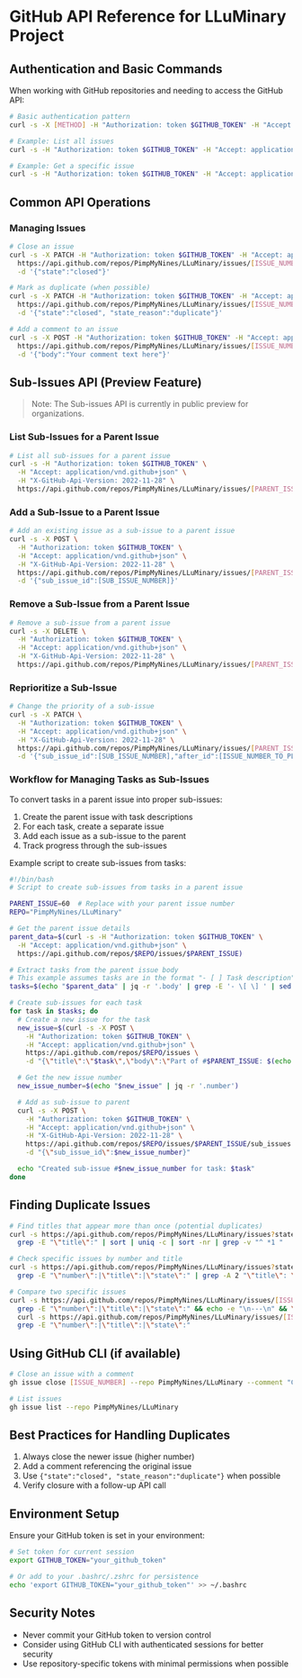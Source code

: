# GitHub API Reference for LLuMinary Project

## Authentication and Basic Commands

When working with GitHub repositories and needing to access the GitHub API:

```bash
# Basic authentication pattern
curl -s -X [METHOD] -H "Authorization: token $GITHUB_TOKEN" -H "Accept: application/vnd.github.v3+json" [API_ENDPOINT] [DATA]

# Example: List all issues
curl -s -H "Authorization: token $GITHUB_TOKEN" -H "Accept: application/vnd.github.v3+json" https://api.github.com/repos/PimpMyNines/LLuMinary/issues

# Example: Get a specific issue
curl -s -H "Authorization: token $GITHUB_TOKEN" -H "Accept: application/vnd.github.v3+json" https://api.github.com/repos/PimpMyNines/LLuMinary/issues/60
```

## Common API Operations

### Managing Issues

```bash
# Close an issue
curl -s -X PATCH -H "Authorization: token $GITHUB_TOKEN" -H "Accept: application/vnd.github.v3+json" \
  https://api.github.com/repos/PimpMyNines/LLuMinary/issues/[ISSUE_NUMBER] \
  -d '{"state":"closed"}'

# Mark as duplicate (when possible)
curl -s -X PATCH -H "Authorization: token $GITHUB_TOKEN" -H "Accept: application/vnd.github.v3+json" \
  https://api.github.com/repos/PimpMyNines/LLuMinary/issues/[ISSUE_NUMBER] \
  -d '{"state":"closed", "state_reason":"duplicate"}'

# Add a comment to an issue
curl -s -X POST -H "Authorization: token $GITHUB_TOKEN" -H "Accept: application/vnd.github.v3+json" \
  https://api.github.com/repos/PimpMyNines/LLuMinary/issues/[ISSUE_NUMBER]/comments \
  -d '{"body":"Your comment text here"}'
```

## Sub-Issues API (Preview Feature)

> Note: The Sub-issues API is currently in public preview for organizations.

### List Sub-Issues for a Parent Issue

```bash
# List all sub-issues for a parent issue
curl -s -H "Authorization: token $GITHUB_TOKEN" \
  -H "Accept: application/vnd.github+json" \
  -H "X-GitHub-Api-Version: 2022-11-28" \
  https://api.github.com/repos/PimpMyNines/LLuMinary/issues/[PARENT_ISSUE_NUMBER]/sub_issues
```

### Add a Sub-Issue to a Parent Issue

```bash
# Add an existing issue as a sub-issue to a parent issue
curl -s -X POST \
  -H "Authorization: token $GITHUB_TOKEN" \
  -H "Accept: application/vnd.github+json" \
  -H "X-GitHub-Api-Version: 2022-11-28" \
  https://api.github.com/repos/PimpMyNines/LLuMinary/issues/[PARENT_ISSUE_NUMBER]/sub_issues \
  -d '{"sub_issue_id":[SUB_ISSUE_NUMBER]}'
```

### Remove a Sub-Issue from a Parent Issue

```bash
# Remove a sub-issue from a parent issue
curl -s -X DELETE \
  -H "Authorization: token $GITHUB_TOKEN" \
  -H "Accept: application/vnd.github+json" \
  -H "X-GitHub-Api-Version: 2022-11-28" \
  https://api.github.com/repos/PimpMyNines/LLuMinary/issues/[PARENT_ISSUE_NUMBER]/sub_issues/[SUB_ISSUE_NUMBER]
```

### Reprioritize a Sub-Issue

```bash
# Change the priority of a sub-issue
curl -s -X PATCH \
  -H "Authorization: token $GITHUB_TOKEN" \
  -H "Accept: application/vnd.github+json" \
  -H "X-GitHub-Api-Version: 2022-11-28" \
  https://api.github.com/repos/PimpMyNines/LLuMinary/issues/[PARENT_ISSUE_NUMBER]/sub_issues/priority \
  -d '{"sub_issue_id":[SUB_ISSUE_NUMBER],"after_id":[ISSUE_NUMBER_TO_PLACE_AFTER]}'
```

### Workflow for Managing Tasks as Sub-Issues

To convert tasks in a parent issue into proper sub-issues:

1. Create the parent issue with task descriptions
2. For each task, create a separate issue
3. Add each issue as a sub-issue to the parent
4. Track progress through the sub-issues

Example script to create sub-issues from tasks:

```bash
#!/bin/bash
# Script to create sub-issues from tasks in a parent issue

PARENT_ISSUE=60  # Replace with your parent issue number
REPO="PimpMyNines/LLuMinary"

# Get the parent issue details
parent_data=$(curl -s -H "Authorization: token $GITHUB_TOKEN" \
  -H "Accept: application/vnd.github+json" \
  https://api.github.com/repos/$REPO/issues/$PARENT_ISSUE)

# Extract tasks from the parent issue body
# This example assumes tasks are in the format "- [ ] Task description"
tasks=$(echo "$parent_data" | jq -r '.body' | grep -E '- \[ \] ' | sed 's/- \[ \] //')

# Create sub-issues for each task
for task in $tasks; do
  # Create a new issue for the task
  new_issue=$(curl -s -X POST \
    -H "Authorization: token $GITHUB_TOKEN" \
    -H "Accept: application/vnd.github+json" \
    https://api.github.com/repos/$REPO/issues \
    -d "{\"title\":\"$task\",\"body\":\"Part of #$PARENT_ISSUE: $(echo "$parent_data" | jq -r '.title')\n\n$task\"}")

  # Get the new issue number
  new_issue_number=$(echo "$new_issue" | jq -r '.number')

  # Add as sub-issue to parent
  curl -s -X POST \
    -H "Authorization: token $GITHUB_TOKEN" \
    -H "Accept: application/vnd.github+json" \
    -H "X-GitHub-Api-Version: 2022-11-28" \
    https://api.github.com/repos/$REPO/issues/$PARENT_ISSUE/sub_issues \
    -d "{\"sub_issue_id\":$new_issue_number}"

  echo "Created sub-issue #$new_issue_number for task: $task"
done
```

## Finding Duplicate Issues

```bash
# Find titles that appear more than once (potential duplicates)
curl -s https://api.github.com/repos/PimpMyNines/LLuMinary/issues?state=all | \
  grep -E "\"title\":" | sort | uniq -c | sort -nr | grep -v "^ *1 "

# Check specific issues by number and title
curl -s https://api.github.com/repos/PimpMyNines/LLuMinary/issues?state=all | \
  grep -E "\"number\":|\"title\":|\"state\":" | grep -A 2 "\"title\": \"[SEARCH_TERM]\""

# Compare two specific issues
curl -s https://api.github.com/repos/PimpMyNines/LLuMinary/issues/[ISSUE_NUMBER_1] | \
  grep -E "\"number\":|\"title\":|\"state\":" && echo -e "\n---\n" && \
  curl -s https://api.github.com/repos/PimpMyNines/LLuMinary/issues/[ISSUE_NUMBER_2] | \
  grep -E "\"number\":|\"title\":|\"state\":"
```

## Using GitHub CLI (if available)

```bash
# Close an issue with a comment
gh issue close [ISSUE_NUMBER] --repo PimpMyNines/LLuMinary --comment "Closing as duplicate of #[ORIGINAL_ISSUE]"

# List issues
gh issue list --repo PimpMyNines/LLuMinary
```

## Best Practices for Handling Duplicates

1. Always close the newer issue (higher number)
2. Add a comment referencing the original issue
3. Use `{"state":"closed", "state_reason":"duplicate"}` when possible
4. Verify closure with a follow-up API call

## Environment Setup

Ensure your GitHub token is set in your environment:

```bash
# Set token for current session
export GITHUB_TOKEN="your_github_token"

# Or add to your .bashrc/.zshrc for persistence
echo 'export GITHUB_TOKEN="your_github_token"' >> ~/.bashrc
```

## Security Notes

- Never commit your GitHub token to version control
- Consider using GitHub CLI with authenticated sessions for better security
- Use repository-specific tokens with minimal permissions when possible

